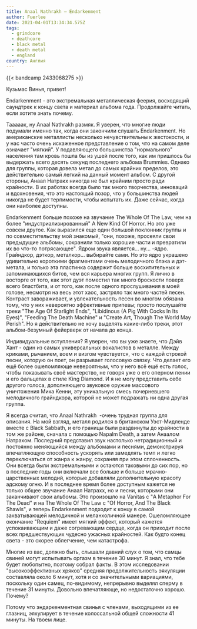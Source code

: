 ```yaml
---
title: Anaal Nathrakh — Endarkenment
author: Fuerlee
date: 2021-04-01T13:34:34.575Z
tags:
  - grindcore
  - deathcore
  - black metal
  - death metal
  - england
country: Англия
---
```

{{< bandcamp 2433068275 >}}

Кузьмас Винья, привет!

Endarkenment - это экстремальная металлическая феерия, восходящий саундтрек к концу света и материал альбома года. Продолжайте читать, если хотите знать почему.

Тааааак, ну Anaal Nathrakh размяк. Я уверен, что многие люди подумали именно так, когда они закончили слушать Endarkenment. Но американские металлисты несколько нечувствительны к жестокости, и у нас часто очень искаженное представление о том, что на самом деле означает "мягкий". У подавляющего большинства "нормального" населения там кровь пошла бы из ушей после того, как им пришлось бы выдержать всего десять секунд последнего альбома Brummies. Однако для группы, которая довела метал до самых крайних пределов, это действительно самый легкий на данный момент альбом. С другой стороны, Анаал Натракх никогда не был крайним просто ради крайности. В их работах всегда было так много творчества, инноваций и вдохновения, что это настоящий позор, что у большинства людей никогда не будет терпимости, чтобы испытать их. Даже сейчас, когда они наиболее доступны.

Endarkenment больше похоже на звучание The Whole Of The Law, чем на более "индустриализированный" A New Kind Of Horror. Но это уже совсем другое. Как выразился еще один большой поклонник группы и по совместительству мой знакомый, "они, похоже, просеяли свои предыдущие альбомы, сохранили только хорошие части и превратили их во что-то потрясающее". Ядром звука является… ну... -ядро. Грайндкор, дэткор, металкор... выбирайте сами. Но это ядро украшено удивительно короткими фрагментами очень мелодичного блэка и дэт-метала, и только эта пластинка содержит больше восхитительных и запоминающихся битов, чем вся карьера многих групп. Я лично в восторге от того, как этот дуэт поместил так много броскости поверх всего бластбита, и от того, как после одного прослушивания в моей голове, несмотря на весь этот хаос, застряло так много частей песен. Контраст завораживает, и увлекательность песен во многом обязана тому, что у них невероятно эффективные припевы; просто послушайте треки "The Age Of Starlight Ends", "Libidinous (A Pig With Cocks In Its Eyes)", "Feeding The Death Machine" и "Create Art, Though The World May Perish". Но я действительно не хочу выделять какие-либо треки, этот альбом-безумный фейерверк от начала до конца.

Индивидуальные вступления? Я уверен, что вы уже знаете, что Дэйв Хант - один из самых универсальных вокалистов в металле. Между криками, рычанием, воем и визгом чувствуется, что с каждой строкой песни, которую он поет, он разрывает голосовую связку. Что делает его ещё более ошеломляюще невероятным, что у него всё ещё есть голос, чтобы показывать своё мастерство, не говоря уже о его оперном пении и его фальцетах в стиле King Diamond. И я не могу представить себе другого голоса, дополняющего звуковое оружие массового уничтожения Мика Кенни, эту уникальную смесь почерневшего мелодичного грайндкора, которой не может подражать ни одна другая группа.

Я всегда считал, что Anaal Nathrakh  -очень трудная группа для описания. На мой взгляд, металл родился в британском Уэст-Мидленде вместе с Black Sabbath, и его границы были раздвинуты до крайности в том же районе, сначала с помощью Napalm Death, а затем Анаалом Натрахом. Последний представил звук настолько нетрадиционный и постоянно меняющийся между альбомами и песнями, демонстрируя впечатляющую способность ускорять или замедлять темп и легко переключаться от жанра к жанру, сохраняя при этом сплоченность. Они всегда были экстремальными и остаются таковыми до сих пор, но в последние годы они включали все больше и больше мрачно-царственных мелодий, которые добавляли дополнительную красоту адскому огню. И в последнее время более доступным кажется не только общее звучание Анаал Натрахх, но и песни, которыми они заканчивают свои альбомы. Это произошло на Vanitas с "A Metaphor For The Dead" и на The Whole Of The Law с "Of Horror, And The Black Shawls", и теперь Endarkenment подходит к концу в самой захватывающей мелодичной и меланхоличной манере. Ошеломляющее окончание "Requiem" имеет мягкий эффект, который кажется успокаивающим и даже согревающим сердце, когда он приходит после всех предшествующих чудесно ужасных крайностей. Как будто конец света - это скорее облегчение, чем катастрофа.

Многие из вас, должно быть, слышали давний слух о том, что самцы свиней могут испытывать оргазм в течение 30 минут. Я знал, что тебе будет любопытно, поэтому собрал факты. В этом исследовании "высокоэффективных хряков" средняя продолжительность эякуляции составляла около 6 минут, хотя и со значительными вариациями, поскольку один самец, по-видимому, непрерывно выделял сперму в течение 31 минуты. Довольно впечатляюще, но недостаточно хорошо. Почему?

Потому что эндаркенментная свинья с членами, выходящими из ее глазниц, эякулирует в течение колоссальной общей сложности 41 минуты. На твоем лице.